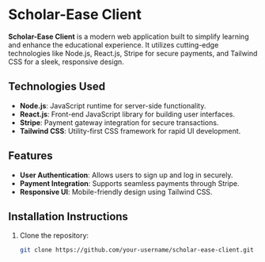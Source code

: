 # Scholar-Ease Client

**Scholar-Ease Client** is a modern web application built to simplify learning and enhance the educational experience. It utilizes cutting-edge technologies like Node.js, React.js, Stripe for secure payments, and Tailwind CSS for a sleek, responsive design.

## Technologies Used

- **Node.js**: JavaScript runtime for server-side functionality.
- **React.js**: Front-end JavaScript library for building user interfaces.
- **Stripe**: Payment gateway integration for secure transactions.
- **Tailwind CSS**: Utility-first CSS framework for rapid UI development.

## Features

- **User Authentication**: Allows users to sign up and log in securely.
- **Payment Integration**: Supports seamless payments through Stripe.
- **Responsive UI**: Mobile-friendly design using Tailwind CSS.

## Installation Instructions

1. Clone the repository:

   ```bash
   git clone https://github.com/your-username/scholar-ease-client.git
